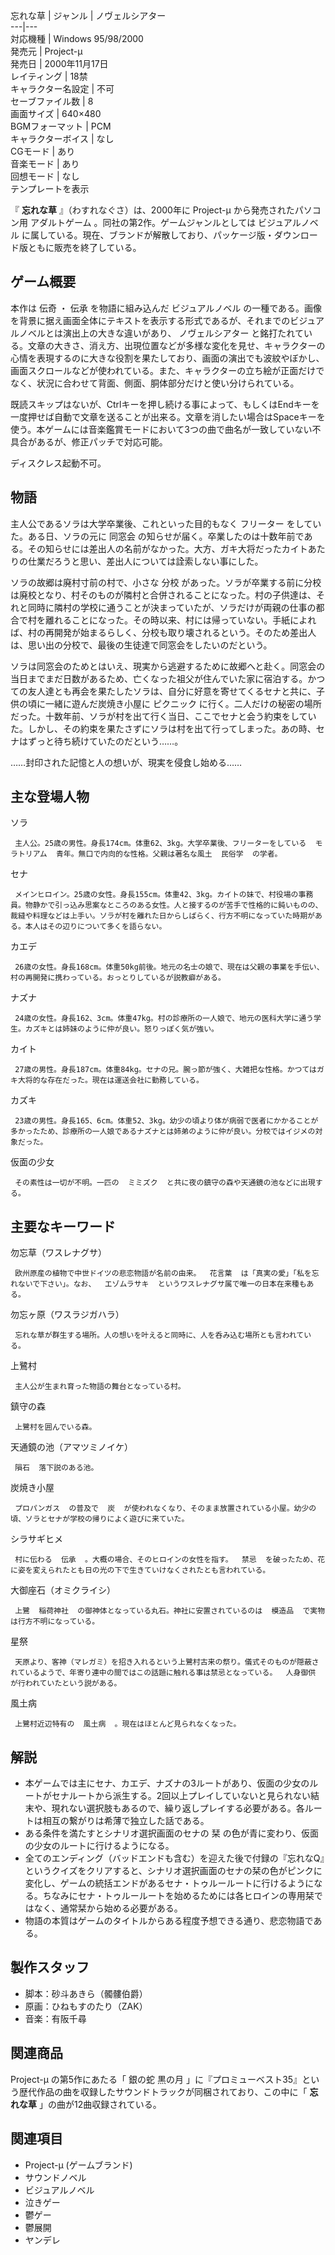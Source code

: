 忘れな草  |  ジャンル  |  ノヴェルシアター   
---|---  
対応機種  |  Windows 95/98/2000   
発売元  |  Project-μ   
発売日  |  2000年11月17日   
レイティング  |  18禁   
キャラクター名設定  |  不可   
セーブファイル数  |  8   
画面サイズ  |  640×480   
BGMフォーマット  |  PCM   
キャラクターボイス  |  なし   
CGモード  |  あり   
音楽モード  |  あり   
回想モード  |  なし   
テンプレートを表示  
  
『 **忘れな草** 』（わすれなぐさ）は、2000年に  Project-μ  から発売されたパソコン用  アダルトゲーム
。同社の第2作。ゲームジャンルとしては  ビジュアルノベル
に属している。現在、ブランドが解散しており、パッケージ版・ダウンロード版ともに販売を終了している。

##  ゲーム概要  

本作は  伝奇  ・  伝承  を物語に組み込んだ  ビジュアルノベル
の一種である。画像を背景に据え画面全体にテキストを表示する形式であるが、それまでのビジュアルノベルとは演出上の大きな違いがあり、  ノヴェルシアター
と銘打たれている。文章の大きさ、消え方、出現位置などが多様な変化を見せ、キャラクターの心情を表現するのに大きな役割を果たしており、画面の演出でも波紋やぼかし、画面スクロールなどが使われている。また、キャラクターの立ち絵が正面だけでなく、状況に合わせて背面、側面、胴体部分だけと使い分けられている。

既読スキップはないが、Ctrlキーを押し続ける事によって、もしくはEndキーを一度押せば自動で文章を送ることが出来る。文章を消したい場合はSpaceキーを使う。本ゲームには音楽鑑賞モードにおいて3つの曲で曲名が一致していない不具合があるが、修正パッチで対応可能。

ディスクレス起動不可。

##  物語  

主人公であるソラは大学卒業後、これといった目的もなく  フリーター  をしていた。ある日、ソラの元に  同窓会
の知らせが届く。卒業したのは十数年前である。その知らせには差出人の名前がなかった。大方、ガキ大将だったカイトあたりの仕業だろうと思い、差出人については詮索しない事にした。

ソラの故郷は廃村寸前の村で、小さな  分校
があった。ソラが卒業する前に分校は廃校となり、村そのものが隣村と合併されることになった。村の子供達は、それと同時に隣村の学校に通うことが決まっていたが、ソラだけが両親の仕事の都合で村を離れることになった。その時以来、村には帰っていない。手紙によれば、村の再開発が始まるらしく、分校も取り壊されるという。そのため差出人は、思い出の分校で、最後の生徒達で同窓会をしたいのだという。

ソラは同窓会のためとはいえ、現実から逃避するために故郷へと赴く。同窓会の当日までまだ日数があるため、亡くなった祖父が住んでいた家に宿泊する。かつての友人達とも再会を果たしたソラは、自分に好意を寄せてくるセナと共に、子供の頃に一緒に遊んだ炭焼き小屋に
ピクニック
に行く。二人だけの秘密の場所だった。十数年前、ソラが村を出て行く当日、ここでセナと会う約束をしていた。しかし、その約束を果たさずにソラは村を出て行ってしまった。あの時、セナはずっと待ち続けていたのだという……。

……封印された記憶と人の想いが、現実を侵食し始める……

##  主な登場人物  

ソラ

     主人公。25歳の男性。身長174cm。体重62、3kg。大学卒業後、フリーターをしている  モラトリアム  青年。無口で内向的な性格。父親は著名な風土  民俗学  の学者。 
セナ

     メインヒロイン。25歳の女性。身長155cm。体重42、3kg。カイトの妹で、村役場の事務員。物静かで引っ込み思案なところのある女性。人と接するのが苦手で性格的に鈍いものの、裁縫や料理などは上手い。ソラが村を離れた日からしばらく、行方不明になっていた時期がある。本人はその辺りについて多くを語らない。 
カエデ

     26歳の女性。身長168cm。体重50kg前後。地元の名士の娘で、現在は父親の事業を手伝い、村の再開発に携わっている。おっとりしているが説教癖がある。 
ナズナ

     24歳の女性。身長162、3cm。体重47kg。村の診療所の一人娘で、地元の医科大学に通う学生。カズキとは姉妹のように仲が良い。怒りっぽく気が強い。 
カイト

     27歳の男性。身長187cm。体重84kg。セナの兄。腕っ節が強く、大雑把な性格。かつてはガキ大将的な存在だった。現在は運送会社に勤務している。 
カズキ

     23歳の男性。身長165、6cm。体重52、3kg。幼少の頃より体が病弱で医者にかかることが多かったため、診療所の一人娘であるナズナとは姉弟のように仲が良い。分校ではイジメの対象だった。 
仮面の少女

     その素性は一切が不明。一匹の  ミミズク  と共に夜の鎮守の森や天通鏡の池などに出現する。 

##  主要なキーワード  

勿忘草（ワスレナグサ）

     欧州原産の植物で中世ドイツの悲恋物語が名前の由来。  花言葉  は「真実の愛」「私を忘れないで下さい」。なお、  エゾムラサキ  というワスレナグサ属で唯一の日本在来種もある。 
勿忘ヶ原（ワスラジガハラ）

     忘れな草が群生する場所。人の想いを叶えると同時に、人を呑み込む場所とも言われている。 
上鷺村

     主人公が生まれ育った物語の舞台となっている村。 
鎮守の森

     上鷺村を囲んでいる森。 
天通鏡の池（アマツミノイケ）

     隕石  落下説のある池。 
炭焼き小屋

     プロパンガス  の普及で  炭  が使われなくなり、そのまま放置されている小屋。幼少の頃、ソラとセナが学校の帰りによく遊びに来ていた。 
シラサギヒメ

     村に伝わる  伝承  。大概の場合、そのヒロインの女性を指す。  禁忌  を破ったため、花に姿を変えられたとも日の光の下で生きていけなくされたとも言われている。 
大御座石（オミクライシ）

     上鷺  稲荷神社  の御神体となっている丸石。神社に安置されているのは  模造品  で実物は行方不明になっている。 
星祭

     天原より、客神（マレガミ）を招き入れるという上鷺村古来の祭り。儀式そのものが隠蔽されているようで、年寄り連中の間ではこの話題に触れる事は禁忌となっている。  人身御供  が行われていたという説がある。 
風土病

     上鷺村近辺特有の  風土病  。現在はほとんど見られなくなった。 

##  解説  

  * 本ゲームでは主にセナ、カエデ、ナズナの3ルートがあり、仮面の少女のルートがセナルートから派生する。2回以上プレイしていないと見られない結末や、現れない選択肢もあるので、繰り返しプレイする必要がある。各ルートは相互の繋がりは希薄で独立した話である。 
  * ある条件を満たすとシナリオ選択画面のセナの  栞  の色が青に変わり、仮面の少女のルートに行けるようになる。 
  * 全てのエンディング（バッドエンドも含む）を迎えた後で付録の『忘れなQ』というクイズをクリアすると、シナリオ選択画面のセナの栞の色がピンクに変化し、ゲームの統括エンドがあるセナ・トゥルールートに行けるようになる。ちなみにセナ・トゥルールートを始めるためには各ヒロインの専用栞ではなく、通常栞から始める必要がある。 
  * 物語の本質はゲームのタイトルからある程度予想できる通り、悲恋物語である。 

##  製作スタッフ  

  * 脚本：砂斗あきら（髑髏伯爵） 
  * 原画：ひねもすのたり（ZAK） 
  * 音楽：有阪千尋 

##  関連商品  

Project-μ  の第5作にあたる「  銀の蛇 黒の月
」に『プロミューベスト35』という歴代作品の曲を収録したサウンドトラックが同梱されており、この中に「 **忘れな草** 」の曲が12曲収録されている。

##  関連項目  

  * Project-μ (ゲームブランド) 
  * サウンドノベル 
  * ビジュアルノベル 
  * 泣きゲー 
  * 鬱ゲー 
  * 鬱展開 
  * ヤンデレ 

